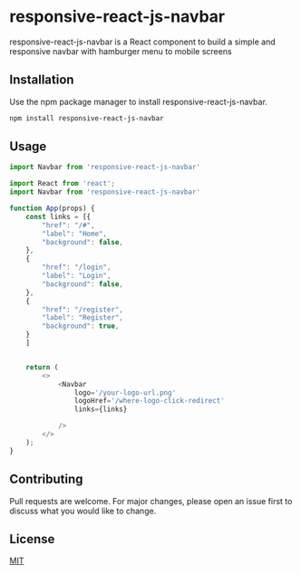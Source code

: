 # responsive-react-js-navbar

responsive-react-js-navbar is a React component to build a simple and responsive navbar with hamburger menu to mobile screens 

## Installation

Use the npm package manager to install responsive-react-js-navbar.

```bash
npm install responsive-react-js-navbar
```

## Usage

```javascript
import Navbar from 'responsive-react-js-navbar'

import React from 'react';
import Navbar from 'responsive-react-js-navbar'

function App(props) {
    const links = [{
        "href": "/#",
        "label": "Home",
        "background": false,
    },
    {
        "href": "/login",
        "label": "Login",
        "background": false,
    },
    {
        "href": "/register",
        "label": "Register",
        "background": true,
    }
    ]


    return (
        <>
            <Navbar
                logo='/your-logo-url.png'
                logoHref='/where-logo-click-redirect'
                links={links}

            />
        </>
    );
}


```

## Contributing
Pull requests are welcome. For major changes, please open an issue first to discuss what you would like to change.


## License
[MIT](https://choosealicense.com/licenses/mit/)
